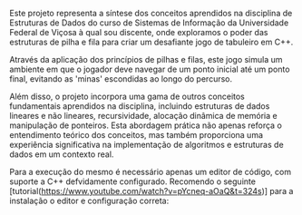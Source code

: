 Este projeto representa a síntese dos conceitos aprendidos na disciplina de Estruturas de Dados do curso de Sistemas de Informação da Universidade Federal de Viçosa à qual sou discente, onde exploramos o poder das estruturas de pilha e fila para criar um desafiante jogo de tabuleiro em C++.

Através da aplicação dos princípios de pilhas e filas, este jogo simula um ambiente em que o jogador deve navegar de um ponto inicial até um ponto final, evitando as 'minas' escondidas ao longo do percurso. 

Além disso, o projeto incorpora uma gama de outros conceitos fundamentais aprendidos na disciplina, incluindo estruturas de dados lineares e não lineares, recursividade, alocação dinâmica de memória e manipulação de ponteiros. Esta abordagem prática não apenas reforça o entendimento teórico dos conceitos, mas também proporciona uma experiência significativa na implementação de algoritmos e estruturas de dados em um contexto real.

Para a execução do mesmo é necessário apenas um editor de código, com suporte a C++ defvidamente configurado. Recomendo o seguinte [tutorial(https://www.youtube.com/watch?v=pYcneq-aOaQ&t=324s)] para a instalação o editor e configuração correta: 
